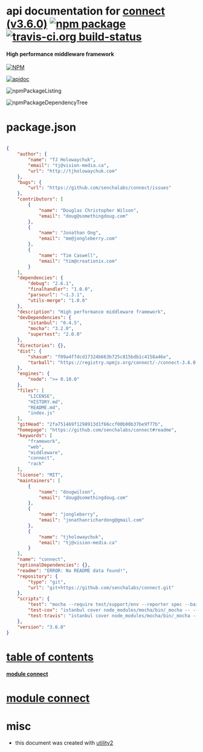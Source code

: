 # api documentation for  [connect (v3.6.0)](https://github.com/senchalabs/connect#readme)  [![npm package](https://img.shields.io/npm/v/npmdoc-connect.svg?style=flat-square)](https://www.npmjs.org/package/npmdoc-connect) [![travis-ci.org build-status](https://api.travis-ci.org/npmdoc/node-npmdoc-connect.svg)](https://travis-ci.org/npmdoc/node-npmdoc-connect)
#### High performance middleware framework

[![NPM](https://nodei.co/npm/connect.png?downloads=true)](https://www.npmjs.com/package/connect)

[![apidoc](https://npmdoc.github.io/node-npmdoc-connect/build/screenCapture.buildNpmdoc.browser._2Fhome_2Ftravis_2Fbuild_2Fnpmdoc_2Fnode-npmdoc-connect_2Ftmp_2Fbuild_2Fapidoc.html.png)](https://npmdoc.github.io/node-npmdoc-connect/build..beta..travis-ci.org/apidoc.html)

![npmPackageListing](https://npmdoc.github.io/node-npmdoc-connect/build/screenCapture.npmPackageListing.svg)

![npmPackageDependencyTree](https://npmdoc.github.io/node-npmdoc-connect/build/screenCapture.npmPackageDependencyTree.svg)



# package.json

```json

{
    "author": {
        "name": "TJ Holowaychuk",
        "email": "tj@vision-media.ca",
        "url": "http://tjholowaychuk.com"
    },
    "bugs": {
        "url": "https://github.com/senchalabs/connect/issues"
    },
    "contributors": [
        {
            "name": "Douglas Christopher Wilson",
            "email": "doug@somethingdoug.com"
        },
        {
            "name": "Jonathan Ong",
            "email": "me@jongleberry.com"
        },
        {
            "name": "Tim Caswell",
            "email": "tim@creationix.com"
        }
    ],
    "dependencies": {
        "debug": "2.6.1",
        "finalhandler": "1.0.0",
        "parseurl": "~1.3.1",
        "utils-merge": "1.0.0"
    },
    "description": "High performance middleware framework",
    "devDependencies": {
        "istanbul": "0.4.5",
        "mocha": "3.2.0",
        "supertest": "2.0.0"
    },
    "directories": {},
    "dist": {
        "shasum": "f09a4f7dcd17324b663b725c815bdb1c4158a46e",
        "tarball": "https://registry.npmjs.org/connect/-/connect-3.6.0.tgz"
    },
    "engines": {
        "node": ">= 0.10.0"
    },
    "files": [
        "LICENSE",
        "HISTORY.md",
        "README.md",
        "index.js"
    ],
    "gitHead": "2fa751469f1298913d1f66ccf00b00b37be9f77b",
    "homepage": "https://github.com/senchalabs/connect#readme",
    "keywords": [
        "framework",
        "web",
        "middleware",
        "connect",
        "rack"
    ],
    "license": "MIT",
    "maintainers": [
        {
            "name": "dougwilson",
            "email": "doug@somethingdoug.com"
        },
        {
            "name": "jongleberry",
            "email": "jonathanrichardong@gmail.com"
        },
        {
            "name": "tjholowaychuk",
            "email": "tj@vision-media.ca"
        }
    ],
    "name": "connect",
    "optionalDependencies": {},
    "readme": "ERROR: No README data found!",
    "repository": {
        "type": "git",
        "url": "git+https://github.com/senchalabs/connect.git"
    },
    "scripts": {
        "test": "mocha --require test/support/env --reporter spec --bail --check-leaks test/",
        "test-cov": "istanbul cover node_modules/mocha/bin/_mocha -- --require test/support/env --reporter dot --check-leaks test/",
        "test-travis": "istanbul cover node_modules/mocha/bin/_mocha --report lcovonly -- --require test/support/env --reporter spec --check-leaks test/"
    },
    "version": "3.6.0"
}
```



# <a name="apidoc.tableOfContents"></a>[table of contents](#apidoc.tableOfContents)

#### [module connect](#apidoc.module.connect)



# <a name="apidoc.module.connect"></a>[module connect](#apidoc.module.connect)



# misc
- this document was created with [utility2](https://github.com/kaizhu256/node-utility2)
